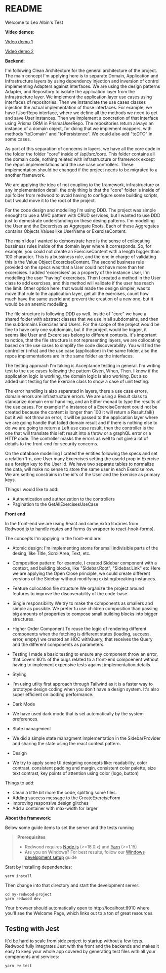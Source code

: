 # README

Welcome to Leo Albin's Test

**Video demos**:

[Video demo 1](https://www.loom.com/share/8eace1b4856b4ed880cc5005ee048c2d)

[Video demo 2](https://www.loom.com/share/46c275d0b6594f9a8708412b6875a6e5)


**Backend**:

I'm following Clean Architecture for the general architecture of the project. The main concept I'm applying here is to separate Domain, Application and Infrastructure layers by using dependency injection and inversion of control implementing Adapters against interfaces. We are using the design patterns Adapter, and Repository to isolate the application layer from the infrastructure layer. We implement the application layer use cases using interfaces of repositories. Then we instanciate the use cases classes injection the actual implementation of those interfaces. For example, we have IUserRepo interface, where we define all the methods we need to get and save User instances. Then we implement a concretion of that interface using Prisma ORM in PrismaUserRepo. The repositories return always an instance of a domain object, for doing that we implement mappers, with methods "toDomain" and "toPersistence". We could also add "toDTO" in some cases.

As part of this separation of concerns in layers, we have all the core code in the folder the folder "core" inside of /api/src/core.  This folder contains all the domain code, nothing related with infrastructure or framework except the repos implementations and the use case controllers. These implementation should be changed if the project needs to be migrated to a another framework.

We are applying the idea of not coupling to the framework, infrastructure or any implementation detail. the only thing is that the "core" folder is inside of api folder from redwood to avoid having to configure some building scripts, but I would move it to the root of the project.

For the code design and modelling I'm using DDD. The project was simple enought to use a MVC pattern with CRUD services, but I wanted to use DDD just to demostrate understanding on these desing patterns. I'm modelling the User and the Excercises as Aggregate Roots. Each of these Aggregates contains Objects Values like UserName or ExerciseContent.

The main idea I wanted to demonstrate here is the sense of collocating bussiness rules inside of the domain layer where it corresponds. So, for example, you could not create an ExerciseContent with a length bigger than 100 character. This is a bussiness rule, and the one in charge of validating this is the Value Object ExcerciseContent. The second business rule provided on the specs was that a User could not have more than ten excercises. I added 'excercises' as a property of the instance User, I'm modelling the user "having" excercises. Then I created a method in the User class to add exercises, and this method will validate if the user has reach the limit. Other option here, that would made the design simpler, was to move that rule to the application layer, get all the exercises, count how much have the same userId and prevent the creation of a new one, but it would be an anemic modelling.

The file structure is following DDD as well. Inside of "core" we have a shared folder with abstract classes that we use in all subdomains, and then the subdomains Exercises and Users. For the scope of the project would be fine to have only one subdomain, but if the project would be bigger, it seems like User and Excercises belong to different contexts. It's important to notice, that the file structure is not representing layers, we are collocating based on the use cases to simplify the code discoverability. You will find the controller (infra) and the use case (application) in the same folder, also the repos implementations are in the same folder as the interfaces.

The testing approach I'm taking is Acceptance testing in general. I'm writing test to the use cases following the pattern Given, When, Then. I know if the application logic is working, the domain logic is also working. But also added unit testing for the Exercise class to show a case of unit testing.

The error handling is also separated in layers, there a use case errors, domain errors are infrastructure errors. We are using a Result class to standarize domain error handling, and an Either monad to type the results of the use cases. For example if a instance of a ExerciseContent could not be created because the content is longer than 100 it will return a Result.fail() but it will not throw an error, it will be passed to the application layer where we are going handle that failed domain result and if there is nothing else to do we are going to return a Left use case result, then the controller is the one that will translate this left result into a throw or a graphQL error or a HTTP code. The controller masks the errors as well to not give a lot of details to the front-end for security concerns.

On the database modelling I crated the entities following the specs and set a relation 1-n, one User many Excercises setting the userId prop in Exercise as a foreign key to the User id. We have two separate tables to normalize the data, will make no sense to store the same user in each Exercise row. We are setting constrains in the id's of the User and the Exercise as primary keys.

Things I would like to add:
- Authentication and authorization to the controllers
- Pagination to the GetAllExercisesUseCase


**Front end**:

In the front-end we are using React and some extra libraries from Redwood.js to handle routes and forms (is wrapper to react-hook-forms).

The concepts I'm applying in the front-end are:

- Atomic design:
I'm implementing atoms for small indivisible parts of the desing, like Title, ScrollArea, Text, etc.

- Composition pattern:
For example, I created Sidebar component with a context, and building blocks, like "Sidebar.Root", "Sidebar.Link" etc.Here we are applying the Open Close principle, we could create different versions of the Sidebar without modifying existing/breaking instances.

- Feature collocation file structure
We organize the project around features to improve the discoverability of the code-base.

- Single responsibility
We try to make the components as smallers and simple as possible. We prefer tu use children composition than passing big amounts of properties to compose small building blocks into bigger structures.

- Higher Order Component
To reuse the logic of rendering different components when the fetching is different states (loading, success, error, empty) we created an HOC withQuery, that receives the Query and the different components as parameters.

- Testing
I made a basic testing to ensure any component throw an error, that covers 80% of the bugs related to a front-end compoenent without having to implement expensive tests against implementation details.

- Styling
- I'm using utlity first approach through Tailwind as it is a faster way to prototype design coding when you don't have a design system. It's also super efficient on laoding performance.

- Dark Mode
- We have used dark mode that is set automatically by the system preferences.

- State management
- We did a simple state managment implementation in the SidebarProvider and sharing the state using the react context pattern.

- Design
- We try to apply some UI designing concepts like: readability, color contrast, consistent padding and margin, consistent color palette, size text contrast, key points of attention using color (logo, button)

Things to add:
- Clean a little bit more the code, splitting some files.
- Adding success message to the CreateExerciseForm
- Improving responsive design glitches
- Add a container with max-width for larger



**About the framework**:

Below some guide items to set the server and the tests running

> **Prerequisites**
>
> - Redwood requires [Node.js](https://nodejs.org/en/) (>=18.0.x) and [Yarn](https://yarnpkg.com/) (>=1.15)
> - Are you on Windows? For best results, follow our [Windows development setup](https://redwoodjs.com/docs/how-to/windows-development-setup) guide

Start by installing dependencies:

```
yarn install
```

Then change into that directory and start the development server:

```
cd my-redwood-project
yarn redwood dev
```

Your browser should automatically open to http://localhost:8910 where you'll see the Welcome Page, which links out to a ton of great resources.


## Testing with Jest

It'd be hard to scale from side project to startup without a few tests.
Redwood fully integrates Jest with the front and the backends and makes it easy to keep your whole app covered by generating test files with all your components and services:

```
yarn rw test
```

